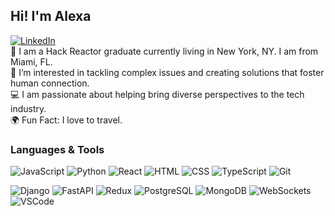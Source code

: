 ## Hi! I'm Alexa
[![LinkedIn](https://img.shields.io/badge/LinkedIn-0077B5?style=for-the-badge&logo=linkedin&logoColor=white)](https://www.linkedin.com/in/alexa-randolph/)
<br>
🗽 I am a Hack Reactor graduate currently living in New York, NY. I am from Miami, FL.
<br>
🧠 I’m interested in tackling complex issues and creating solutions that foster human connection.
<br>
💻 I am passionate about helping bring diverse perspectives to the tech industry.
<br>
🌍 Fun Fact: I love to travel.

### Languages & Tools

![JavaScript](https://img.shields.io/badge/JavaScript-F7DF1E?style=plastic&logo=javascript&logoColor=black)
![Python](https://img.shields.io/badge/Python-3776AB?style=plastic&logo=python&logoColor=white)
![React](https://img.shields.io/badge/React%20-%2320232a.svg?style=plastic&logo=react&logoColor=%2361DAFB)
![HTML](https://img.shields.io/badge/HTML5-E34F26?style=plastic&logo=html5&logoColor=white)
![CSS](https://img.shields.io/badge/CSS3-1572B6?style=plastic&logo=css3&logoColor=white)
![TypeScript](https://img.shields.io/badge/TypeScript%20-%23C21325.svg?style=plastic&logo=TypeScript&logoColor=white)
![Git](https://img.shields.io/badge/Git%20-%23F05033.svg?style=plastic&logo=git&logoColor=white)


![Django](https://img.shields.io/badge/Django%20-%2343853D.svg?style=plastic&logo=django.js&logoColor=white)
![FastAPI](https://img.shields.io/badge/FastAPI%20-%23404d59.svg?style=plastic)
![Redux](https://img.shields.io/badge/Redux-%2300f.svg?style=plastic&logo=Redux&logoColor=white)
![PostgreSQL](https://img.shields.io/badge/PostgreSQL-%23316192.svg??style=plastic&logo=postgresql&logoColor=white)
![MongoDB](https://img.shields.io/badge/MongoDB-%234ea94b.svg??style=plastic&logo=mongodb&logoColor=white)
![WebSockets](https://img.shields.io/badge/WebSockets%20-%238DD6F9.svg?style=plastic&logo=WebSockets&logoColor=black)
![VSCode](https://img.shields.io/badge/VS%20Code%20-%23007ACC.svg?style=plastic&logo=visual-studio-code&logoColor=white)
